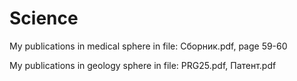 # Science
My publications in medical sphere in file: Сборник.pdf, page 59-60

My publications in geology sphere in file: PRG25.pdf, Патент.pdf
